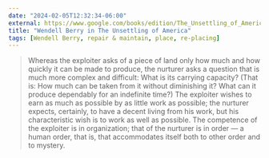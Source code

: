 ```yaml
---
date: "2024-02-05T12:32:34-06:00"
external: https://www.google.com/books/edition/The_Unsettling_of_America/Sd8REAAAQBAJ?hl=en&gbpv=1&printsec=frontcover
title: "Wendell Berry in The Unsettling of America"
tags: [Wendell Berry, repair & maintain, place, re-placing]
---
```


> Whereas the exploiter asks of a piece of land only how much and how quickly it can be made to produce, the nurturer asks a question that is much more complex and difficult: What is its carrying capacity? (That is: How much can be taken from it without diminishing it? What can it produce dependably for an indefinite time?) The exploiter wishes to earn as much as possible by as little work as possible; the nurturer expects, certainly, to have a decent living from his work, but his characteristic wish is to work as well as possible. The competence of the exploiter is in organization; that of the nurturer is in order — a human order, that is, that accommodates itself both to other order and to mystery.
